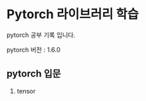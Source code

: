 Pytorch 라이브러리 학습
=====================

pytorch 공부 기록 입니다. 

pytorch 버전 : 1.6.0 


pytorch 입문
------------------

01. tensor
